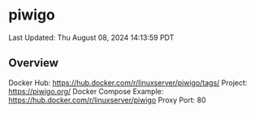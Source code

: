 # piwigo

Last Updated: Thu August 08, 2024 14:13:59 PDT

## Overview
Docker Hub: https://hub.docker.com/r/linuxserver/piwigo/tags/
Project: https://piwigo.org/
Docker Compose Example: https://hub.docker.com/r/linuxserver/piwigo
Proxy Port: 80